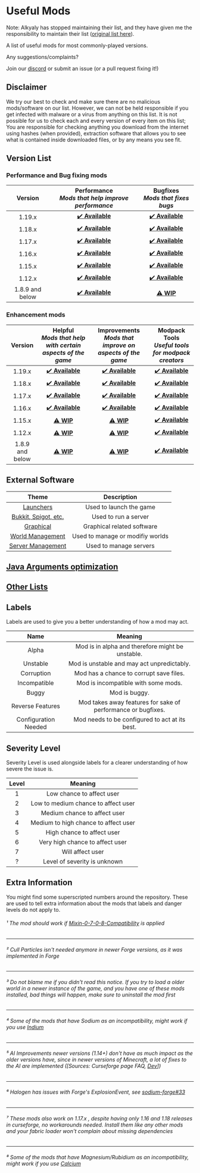 # Useful Mods

Note: Alkyaly has stopped maintaining their list, and they have given me the responsibility to maintain their list ([original list here](https://gist.github.com/alkyaly/02830c560d15256855bc529e1e232e88)).

A list of useful mods for most commonly-played versions.

Any suggestions/complaints?

Join our [discord](https://discord.gg/8nzHYhVUQS) or submit an issue (or a pull request fixing it!)
## Disclaimer

We try our best to check and make sure there are no malicious mods/software on our list. However, we can not be held responsible if you get infected with malware or a virus from anything on this list. It is not possible for us to check each and every version of every item on this list;
You are responsible for checking anything you download from the internet using hashes (when provided), extraction software that allows you to see what is contained inside downloaded files, or by any means you see fit.
## Version List

### Performance and Bug fixing mods
| Version | Performance<br><em>Mods that help improve performance</em> | Bugfixes<br><em>Mods that fixes bugs</em> |
| :-: | :-: | :-: |
| 1.19.x | [✔️ **Available**](Performance/Performance119.md) | [✔️ **Available**](BugFixes/BugFixes119.md) |
| 1.18.x | [✔️ **Available**](Performance/Performance118.md) | [✔️ **Available**](BugFixes/BugFixes118.md) |
| 1.17.x | [✔️ **Available**](Performance/Performance117.md) | [✔️ **Available**](BugFixes/BugFixes117.md) |
| 1.16.x | [✔️ **Available**](Performance/Performance116.md) | [✔️ **Available**](BugFixes/BugFixes116.md) |
| 1.15.x | [✔️ **Available**](Performance/Performance115.md) | [✔️ **Available**](BugFixes/BugFixes115.md) |
| 1.12.x | [✔️ **Available**](Performance/Performance112.md) | [✔️ **Available**](BugFixes/BugFixes112.md) |
| 1.8.9 and below | [✔️ **Available**](Performance/PerformanceOld.md) | [⚠️ **WIP**](BugFixes/BugFixesOld.md) |
### Enhancement mods

| Version | Helpful<br><em>Mods that help with certain aspects of the game</em> | Improvements<br><em>Mods that improve on aspects of the game</em> | Modpack Tools<br><em>Useful tools for modpack creators</em> |
| :-: | :-: | :-: | :-: |
| 1.19.x | [✔️ **Available**](Enhancements/Helpful/Helpful119.md) | [✔️ **Available**](Enhancements/Improvements/Improvements119.md) | [✔️ **Available**](modpacktools/modpacktools119.md) |
| 1.18.x | [✔️ **Available**](Enhancements/Helpful/Helpful118.md) | [✔️ **Available**](Enhancements/Improvements/Improvements118.md) | [✔️ **Available**](modpacktools/modpacktools118.md) |
| 1.17.x | [✔️ **Available**](Enhancements/Helpful/Helpful117.md) | [✔️ **Available**](Enhancements/Improvements/Improvementsl117.md) | [✔️ **Available**](modpacktools/modpacktools117.md) |
| 1.16.x | [✔️ **Available**](Enhancements/Helpful/Helpful116.md) | [✔️ **Available**](Enhancements/Improvements/Improvements116.md) | [✔️ **Available**](modpacktools/modpacktools116.md) |
| 1.15.x | [⚠️ **WIP**](Enhancements/Helpful/Helpful115.md) | [⚠️ **WIP**](Enhancements/Improvements/Improvements115.md) | [✔️ **Available**](modpacktools/modpacktools115.md) |
| 1.12.x | [⚠️ **WIP**](Enhancements/Helpful/Helpful112.md) | [⚠️ **WIP**](Enhancements/Improvements/Improvements112.md) | [✔️ **Available**](modpacktools/modpacktools112.md) |
| 1.8.9 and below | [⚠️ **WIP**](Enhancements/Helpful/HelpfulOld.md) | [⚠️ **WIP**](Enhancements/Improvements/ImprovementsOld.md) | [✔️ **Available**](modpacktools/modpacktoolsold.md) |
## External Software

| Theme | Description |
| :---: | :---: |
| [Launchers](Software/SoftwareLaunchers.md) | Used to launch the game
| [Bukkit, Spigot, etc.](Software/SoftwareBukkitSpigotETC.md) | Used to run a server
| [Graphical](Software/SoftwareGraphical.md) | Graphical related software
| [World Management](Software/SoftwareWorldManagement.md) | Used to manage or modifiy worlds
| [Server Management](Software/SoftwareServerManagement.md) | Used to manage servers

## [Java Arguments optimization](JavaArgumentsOptimization.md)
## [Other Lists](lists.md)

## Labels

Labels are used to give you a better understanding of how a mod may act.

| Name | Meaning |
| :--: | :-----: |
| Alpha | Mod is in alpha and therefore might be unstable. |
| Unstable | Mod is unstable and may act unpredictably. |
| Corruption | Mod has a chance to corrupt save files. |
| Incompatible | Mod is incompatible with some mods. |
| Buggy | Mod is buggy. |
| Reverse Features | Mod takes away features for sake of performance or bugfixes. |
| Configuration Needed | Mod needs to be configured to act at its best. |
## Severity Level

Severity Level is used alongside labels for a clearer understanding of how severe the issue is.

| Level | Meaning |
| :---: | :-----: |
| 1 | Low chance to affect user |
| 2 | Low to medium chance to affect user |
| 3 | Medium chance to affect user |
| 4 | Medium to high chance to affect user |
| 5 | High chance to affect user |
| 6 | Very high chance to affect user |
| 7 | Will affect user |
| ? | Level of severity is unknown |
## Extra Information

You might find some superscripted numbers around the repository. These are used to tell extra information about the mods that labels and danger levels do not apply to.

###### ¹ The mod should work if [Mixin-0-7-0-8-Compatibility](https://www.curseforge.com/minecraft/mc-mods/mixin-0-7-0-8-compatibility) is applied
___
###### ² Cull Particles isn't needed anymore in newer Forge versions, as it was implemented in Forge
___
###### ³ Do not blame me if you didn't read this notice. *If you try to load a older world in a newer instance of the game, and you have one of these mods installed, bad things will happen*, make sure to uninstall the mod first
___
###### ⁴ Some of the mods that have Sodium as an incompatibility, might work if you use [Indium](https://modrinth.com/mod/indium)
___
###### ⁵ AI Improvements newer versions (1.14+) don't have as much impact as the older versions have, since in newer versions of Minecraft, a lot of fixes to the AI are implemented ([Sources: Curseforge page FAQ, [Dev](https://media.discordapp.net/attachments/254806806516203520/831525756143534150/unknown.png)])
___
###### ⁶ Halogen has issues with Forge's ExplosionEvent, see [sodium-forge#33](https://github.com/spoorn/sodium-forge/issues/33)
___
###### ⁷ These mods also work on 1.17.x , despite having only 1.16 and 1.18 releases in curseforge, no workarounds needed. Install them like any other mods and your fabric loader won't complain about missing dependencies
___
###### ⁸ Some of the mods that have Magnesium/Rubidium as an incompatibility, might work if you use [Calcium](https://www.curseforge.com/minecraft/mc-mods/calcium)
